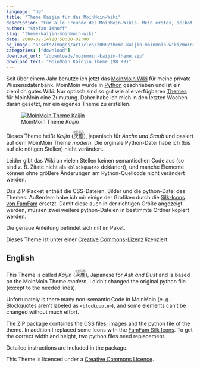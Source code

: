 ```yaml
---
language: "de"
title: "Theme Kaijin für das MoinMoin-Wiki"
description: "Für alle Freunde des MoinMoin-Wikis. Mein erstes, selbst erstelltes Theme 'Kaijin' (Asche und Staub) zum KOSTENLOSEN Download."
author: "Stefan Imhoff"
slug: "theme-kaijin-moinmoin-wiki"
date: 2008-02-14T20:58:00+02:00
og_image: "assets/images/articles/2008/theme-kaijin-moinmoin-wiki/moinmoin-kaijin.png"
categories: ["download"]
download_url: "/downloads/moinmoin-kaijin-theme.zip"
download_text: "MoinMoin Kainjin Theme (98 KB)"
---
```


Seit über einem Jahr benutze ich jetzt das [MoinMoin Wiki](https://moinmo.in/) für meine private Wissensdatenbank. MoinMoin wurde in [Python](https://www.python.org/ "Python Programming Language – Official Website") geschrieben und ist ein ziemlich gutes Wiki. Nur optisch sind so gut wie alle verfügbaren [Themes](https://moinmo.in/) für MoinMoin eine Zumutung. Daher habe ich mich in den letzten Wochen daran gesetzt, mir ein eigenes Theme zu erstellen.

<figure class="image-figure">
  <a href="/downloads/moinmoin-kaijin-theme.zip">
    <img src="/assets/images/articles/2008/theme-kaijin-moinmoin-wiki/moinmoin-kaijin.png" alt="MoinMoin Theme Kaijin">
  </a>
  <figcaption>
  MoinMoin Theme <cite>Kaijin</cite>
  </figcaption>
</figure>


Dieses Theme heißt *Kaijin* (<ruby>灰塵<rp>（</rp><rt>かいじん</rt><rp>）</rp></ruby>), japanisch für *Asche und Staub* und basiert auf dem MoinMoin Theme <cite>modern</cite>. Die orginale Python-Datei habe ich (bis auf die nötigen Stellen) nicht verändert.

Leider gibt das Wiki an vielen Stellen keinen semantischen Code aus (so sind z. B. Zitate nicht als `<blockquote>` deklariert), und manche Elemente können ohne größere Änderungen am Python-Quellcode nicht verändert werden.

Das ZIP-Packet enthält die CSS-Dateien, Bilder und die python-Datei des Themes. Außerdem habe ich mir einige der Grafiken durch die [Silk-Icons von FamFam](http://www.famfamfam.com/lab/icons/silk/ "famfamfam.com: Silk Icons") ersetzt. Damit diese auch in der richtigen Größe angezeigt werden, müssen zwei weitere python-Dateien in bestimmte Ordner kopiert werden.

Die genaue Anleitung befindet sich mit im Paket.

Dieses Theme ist unter einer <a rel="license" href="https://creativecommons.org/licenses/by-nc-sa/2.0/de/">Creative Commons-Lizenz</a> lizenziert.

## English

This Theme is called *Kaijin* (<ruby>灰塵<rp>（</rp><rt>かいじん</rt><rp>）</rp></ruby>), Japanese for *Ash and Dust* and is based on the MoinMoin Theme <cite>modern</cite>. I didn't changed the original python file (except to the needed lines).

Unfortunately is there many non-semantic Code in MoinMoin (e. g. Blockquotes aren’t labeled as `<blockquote>`), and some elements can’t be changed without much effort.

The ZIP package containes the CSS files, images and the python file of the theme. In addition I replaced some Icons with the [FamFam Silk Icons](http://www.famfamfam.com/lab/icons/silk/ "famfamfam.com: Silk Icons"). To get the correct width and height, two python files need replacement.

Detailed instructions are included in the package.

This Theme is licenced under a <a rel="license" href="https://creativecommons.org/licenses/by-nc-sa/2.0/de/deed.en">Creative Commons Licence</a>.
